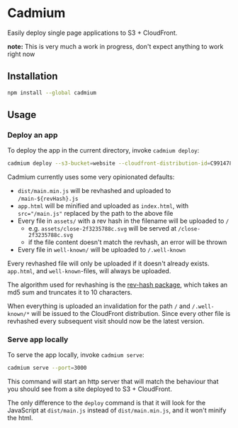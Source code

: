 # Cadmium

Easily deploy single page applications to S3 + CloudFront.

**note:** This is very much a work in progress, don't expect anything to work right now

## Installation

```sh
npm install --global cadmium
```

## Usage

### Deploy an app

To deploy the app in the current directory, invoke `cadmium deploy`:

```sh
cadmium deploy --s3-bucket=website --cloudfront-distribution-id=C991478EDD28R
```

Cadmium currently uses some very opinionated defaults:

- `dist/main.min.js` will be revhashed and uploaded to `/main-${revHash}.js`
- `app.html` will be minified and uploaded as `index.html`, with `src="/main.js"` replaced by the path to the above file
- Every file in `assets/` with a rev hash in the filename will be uploaded to `/`
  - e.g. `assets/close-2f3235788c.svg` will be served at `/close-2f3235788c.svg`
  - if the file content doesn't match the revhash, an error will be thrown
- Every file in `well-known/` will be uploaded to `/.well-known`

Every revhashed file will only be uploaded if it doesn't already exists. `app.html`, and `well-known`-files, will always be uploaded.

The algorithm used for revhashing is the [rev-hash package](https://github.com/sindresorhus/rev-hash), which takes an md5 sum and truncates it to 10 characters.

When everything is uploaded an invalidation for the path `/` and `/.well-known/*` will be issued to the CloudFront distribution. Since every other file is revhashed every subsequent visit should now be the latest version.

### Serve app locally

To serve the app locally, invoke `cadmium serve`:

```sh
cadmium serve --port=3000
```

This command will start an http server that will match the behaviour that you should see from a site deployed to S3 + CloudFront.

The only difference to the `deploy` command is that it will look for the JavaScript at `dist/main.js` instead of `dist/main.min.js`, and it won't minify the html.
